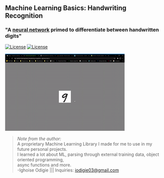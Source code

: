 ## Machine Learning Basics: Handwriting Recognition
### "A <a href = "https://en.wikipedia.org/wiki/Sorting_algorithm" target="_blank">neural network</a> primed to differentiate between handwritten digits"
[![License](https://img.shields.io/badge/Quick-Preview-brightgreen)](https://repl.it/@IghoiseO/Machine-Learning-Basics-Handwriting-Recognition#index.html)
[![License](http://img.shields.io/:license-mit-blue.svg?style=flat-square)](https://github.com/Iggy-o/Machine-Learning-Basics-Handwriting-Recognition/blob/master/LICENSE)

<img src="assets/preview.gif" alt="preview" height = "250px">


> *Note from the author:*\
A proprietary Machine Learning Library I made for me to use in my future personal projects.\
I learned a lot about ML, parsing through external training data, object oriented programming,\
async functions and more.
<br>-Ighoise Odigie ||| Inquiries: iodigie03@gmail.com

